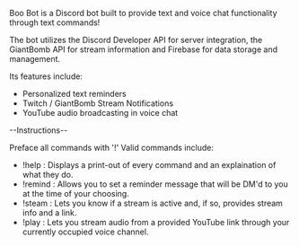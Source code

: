 Boo Bot is a Discord bot built to provide text and voice chat functionality through text commands! 

The bot utilizes the Discord Developer API for server integration, the GiantBomb API for stream information and Firebase for data storage and management. 

Its features include:
	
- Personalized text reminders
- Twitch / GiantBomb Stream Notifications
- YouTube audio broadcasting in voice chat

--Instructions--

Preface all commands with '!'
Valid commands include:
- !help : Displays a print-out of every command and an explaination of what they do.
- !remind : Allows you to set a reminder message that will be DM'd to you at the time of your choosing.
- !steam : Lets you know if a stream is active and, if so, provides stream info and a link.
- !play : Lets you stream audio from a provided YouTube link through your currently occupied voice channel.
